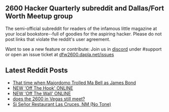 ## 2600 Hacker Quarterly subreddit and Dallas/Fort Worth Meetup group
The semi-official subreddit for readers of the infamous little magazine at your local bookstore--full of goodies for the aspiring hacker. Please do not post links that violate the reddit's user agreement.

Want to see a new feature or contribute: 
Join us in [discord](https://dfw2600.dapla.net/chat) under #support or open an issue ticket at [dfw2600.dapla.net/issues](https://dfw2600.dapla.net/issues)

## Latest Reddit Posts
<!-- BLOG-POST-LIST:START -->
- [That time when Majordomo Trolled Ma Bell as James Bond](https://www.reddit.com/r/2600/comments/1il78ll/that_time_when_majordomo_trolled_ma_bell_as_james/)
- [NEW 'Off The Hook' ONLINE](https://2600.com/hook/05-02-2025)
- [NEW 'Off The Wall' ONLINE](https://2600.com/wall/04-02-2025)
- [does the 2600 in Vegas still meet?](https://www.reddit.com/r/2600/comments/1ib0bdm/does_the_2600_in_vegas_still_meet/)
- [Si Señor Restaurant Las Cruces, NM (No Tone)](https://www.reddit.com/r/2600/comments/1iaz9ji/si_señor_restaurant_las_cruces_nm_no_tone/)
<!-- BLOG-POST-LIST:END -->
